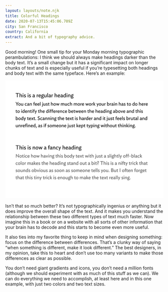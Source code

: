```yaml
---
layout: layouts/note.njk
title: Colorful Headings
date: 2020-07-13T15:45:06.709Z
city: San Francisco
country: California
extract: And a bit of typography advice.
---
```


Good morning! One small tip for your Monday morning typographic perambulations: I think we should always make headings darker than the body text. It’s a small change but it has a significant impact on longer chunks of text and is especially useful if you’re typesetting both headings and body text with the same typeface. Here’s an example:

![An example showing two blocks of text. One with body copy that is the same color as the heading, and another that is slightly lighter](/images/heading-color.png)

Isn’t that so much better? It’s not typographically ingenius or anything but it does improve the overall shape of the text. And it makes you understand the relationship between these two different types of text much faster. Now imagine this in a book or on a website with all sorts of other information that your brain has to decode and this starts to become even more useful.

It also ties into my favorite thing to keep in mind when designing something: focus on the difference between differences. That’s a clunky way of saying “when something is different, make it look different.” The best designers, in my opinion, take this to heart and don’t use too many variants to make those differences as clear as possible.

You don’t need giant gradients and icons, you don’t need a million fonts (although we should experiment with as much of this stuff as we can). We can do everything we need to accomplish, at least here and in this one example, with just two colors and two text sizes.
